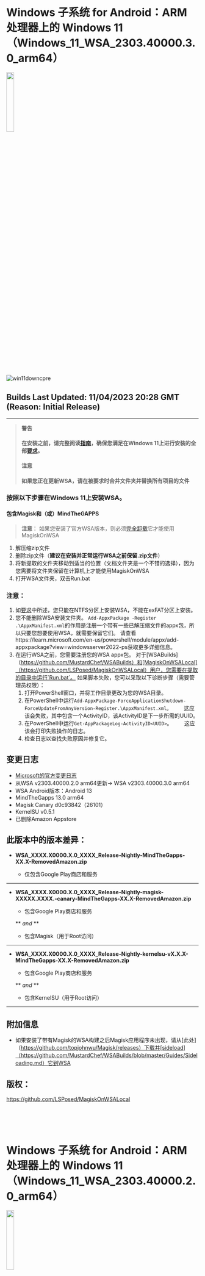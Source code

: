 # Windows 子系统 for Android：ARM 处理器上的 Windows 11（Windows_11_WSA_2303.40000.3.0_arm64）

<img src="https://upload.wikimedia.org/wikipedia/commons/e/e6/Windows_11_logo.svg" width=20% height=20%>

![win11downcpre](https://img.shields.io/github/downloads/MustardChef/WSABuilds/Windows_11_2303.40000.3.0_arm64/total?label=Downloads&style=for-the-badge)

## Builds Last Updated: 11/04/2023 20:28 GMT </br> (Reason: Initial Release)

---
> **警告**
> #### **在安装之前，请完整阅读[指南](https://github.com/MustardChef/WSABuilds/blob/master/README.md)，确保您满足在Windows 11上进行安装的全部[要求](https://github.com/MustardChef/WSABuilds#requirements)。**
> **注意** 
>#### **如果您正在更新WSA，请在被要求时合并文件夹并替换所有项目的文件** 
### 按照以下步骤在Windows 11上安装WSA。
#### 包含Magisk和（或）MindTheGAPPS
> **注意**： 
> 如果您安装了官方WSA版本，则必须[完全卸载](https://github.com/MustardChef/WSABuilds#uninstallation)它才能使用MagiskOnWSA
1. 解压缩zip文件
2. 删除zip文件（**建议在安装并正常运行WSA之前保留.zip文件**）
3. 将新提取的文件夹移动到适当的位置（文档文件夹是一个不错的选择），因为您需要将文件夹保留在计算机上才能使用MagiskOnWSA
4. 打开WSA文件夹，双击Run.bat

### 注意： 

1. 如[要求](https://github.com/MustardChef/WSABuilds#requirements)中所述，您只能在NTFS分区上安装WSA，不能在exFAT分区上安装。
2. 您不能删除WSA安装文件夹。
   `Add-AppxPackage -Register .\AppxManifest.xml`的作用是注册一个带有一些已解压缩文件的appx包，所以只要您想要使用WSA，就需要保留它们。
   请查看https://learn.microsoft.com/en-us/powershell/module/appx/add-appxpackage?view=windowsserver2022-ps获取更多详细信息。
3. 在运行WSA之前，您需要注册您的WSA appx包。
   对于[WSABuilds]（https://github.com/MustardChef/WSABuilds）和[MagiskOnWSALocal]（https://github.com/LSPosed/MagiskOnWSALocal）用户，您需要在提取的目录中运行`Run.bat`。
   如果脚本失败，您可以采取以下诊断步骤（需要管理员权限）：
    1. 打开PowerShell窗口，并将工作目录更改为您的WSA目录。
    2. 在PowerShell中运行`Add-AppxPackage-ForceApplicationShutdown-ForceUpdateFromAnyVersion-Register.\AppxManifest.xml`。
       这应该会失败，其中包含一个ActivityID，该ActivityID是下一步所需的UUID。
    3. 在PowerShell中运行`Get-AppPackageLog-ActivityID<UUID>`。
       这应该会打印失败操作的日志。
    4. 检查日志以查找失败原因并修复它。

## 变更日志
- [Microsoft的官方变更日志](https://blogs.windows.com/windows-insider/2023/04/11/update-to-windows-subsystem-for-android-on-windows-11-april-2023/)
- 从WSA v2303.40000.2.0 arm64更新-> WSA v2303.40000.3.0 arm64
- WSA Android版本：Android 13
- MindTheGapps 13.0 arm64
- Magisk Canary d0c93842（26101）
- KernelSU v0.5.1
- 已删除Amazon Appstore

## 此版本中的版本差异：
- **WSA_XXXX.X0000.X.0_XXXX_Release-Nightly-MindTheGapps-XX.X-RemovedAmazon.zip**
         
  - 仅包含Google Play商店和服务
 
---           
- **WSA_XXXX.X0000.X.0_XXXX_Release-Nightly-magisk-XXXXX.XXXX.-canary-MindTheGapps-XX.X-RemovedAmazon.zip**

  - 包含Google Play商店和服务
 
   ** _and_ **
   
  - 包含Magisk（用于Root访问）

---
- **WSA_XXXX.X0000.X.0_XXXX_Release-Nightly-kernelsu-vX.X.X-MindTheGapps-XX.X-RemovedAmazon.zip**
  
  - 包含Google Play商店和服务
  
   ** _and_ **
   
  - 包含KernelSU（用于Root访问）
 
---

## 附加信息
- 如果安装了带有Magisk的WSA构建之后Magisk应用程序未出现，请从[此处]（https://github.com/topjohnwu/Magisk/releases）下载并[sideload]（https://github.com/MustardChef/WSABuilds/blob/master/Guides/Sideloading.md）它到WSA

## 版权：
https://github.com/LSPosed/MagiskOnWSALocal


<br/>
<br/>
<br/>

# Windows 子系统 for Android：ARM 处理器上的 Windows 11（Windows_11_WSA_2303.40000.2.0_arm64）

<img src="https://upload.wikimedia.org/wikipedia/commons/e/e6/Windows_11_logo.svg" width=20% height=20%>

![win11downcpre](https://img.shields.io/github/downloads/MustardChef/WSABuilds/Windows_11_2303.40000.2.0_arm64/total?label=Downloads&style=for-the-badge)

## 最新版本：2023年4月6日 12:27 GMT</br>（原因：初始发布）

> **警告**
> #### **在安装之前，请完整阅读[指南](https://github.com/MustardChef/WSABuilds/blob/master/README.md)，确保满足在Windows 11上安装的所有[要求](https://github.com/MustardChef/WSABuilds#requirements)。**
> **注意**
> #### **如果您正在更新WSA，请在被要求时合并文件夹并替换所有项目的文件**
### 按照以下步骤在Windows 11上安装。
#### 包含Magisk和/或MindTheGAPPS
> **注意：**
> 如果您安装了官方的WSA，请[完全卸载](https://github.com/MustardChef/WSABuilds#uninstallation)它以使用MagiskOnWSA
1. 解压缩zip文件
2. 删除zip文件（建议在WSA已安装并正常运行之前保留.zip文件）
3. 将新提取的文件夹移动到一个适当的位置（文档文件夹是一个好选择），因为您需要将文件夹保留在计算机上以使用MagiskOnWSA。
4. 打开WSA文件夹并双击Run.bat

### 注意事项：

1. 根据[要求](https://github.com/MustardChef/WSABuilds#requirements)规定，您只能在NTFS分区上安装WSA，而不能在exFAT分区上安装。
2. 您不能删除WSA安装文件夹。`Add-AppxPackage -Register .\AppxManifest.xml`所做的是注册一个带有一些现有未打包文件的appx包，因此只要您想使用WSA，就需要保留它们。有关更多详细信息，请参见https://learn.microsoft.com/en-us/powershell/module/appx/add-appxpackage?view=windowsserver2022-ps。
3. 在运行 WSA 之前，您需要注册 WSA appx 包。对于 [WSABuilds](https://github.com/MustardChef/WSABuilds) 和 [MagiskOnWSALocal](https://github.com/LSPosed/MagiskOnWSALocal) 用户，您需要在提取的目录中运行 `Run.bat`。
   如果脚本执行失败，您可以进行以下诊断步骤（需要管理员权限）：
    1. 打开 PowerShell 窗口并将工作目录更改为 WSA 目录。
    2. 在 PowerShell 中运行 `Add-AppxPackage -ForceApplicationShutdown -ForceUpdateFromAnyVersion -Register .\AppxManifest.xml`。
       这应该会失败并生成一个 ActivityID，这是下一步所需的 UUID。
    3. 在 PowerShell 中运行 `Get-AppPackageLog -ActivityID <UUID>`。
       这应该会打印失败操作的日志。
    4. 检查日志以查找失败原因并进行修复。

## 更新日志
- [微软官方更新日志](https://github.com/microsoft/WSA/discussions/277)
- 从 WSA v2302.40000.9.0 arm64 更新至 WSA v2303.40000.2.0 arm64 
- WSA Android 版本：Android 13 
- MindTheGapps 13.0 arm64
- Magisk Canary e2545e57 (26001)
- KernelSU v0.5.0
- 移除了亚马逊应用商店

## 此版本与上一版本的差异：
- **WSA_XXXX.X0000.X.0_XXXX_Release-Nightly-MindTheGapps-XX.X-RemovedAmazon.zip** 
           - 仅包含 Google Play 商店和服务
---           
- **WSA_XXXX.X0000.X.0_XXXX_Release-Nightly-magisk-XXXXX.XXXX.-canary-MindTheGapps-XX.X-RemovedAmazon.zip**
           - 包含 Google Play 商店和服务 
           **_以及_**
           - 包含 Magisk（用于 Root 权限）
---
- **WSA_XXXX.X0000.X.0_XXXX_Release-Nightly-kernelsu-vX.X.X-MindTheGapps-XX.X-RemovedAmazon.zip**
           - 包含 Google Play 商店和服务 
           **_以及_**
           - 包含 KernelSU（用于 Root 权限）
---

## 附加信息
-如果在安装WSA后Magisk应用程序未出现，请从[这里](https://github.com/topjohnwu/Magisk/releases)下载并[侧载](https://github.com/MustardChef/WSABuilds/blob/master/Guides/Sideloading.md)到WSA中。

## 致谢：
https://github.com/LSPosed/MagiskOnWSALocal

